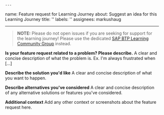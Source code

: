     ---
name: Feature request for Learning Journey
about: Suggest an idea for this Learning Journey
title: ''
labels: ''
assignees: markushaug

---

> **NOTE:** Please do not open issues if you are seeking for support for the learning journey! Please use the dedicated [SAP BTP Learning Community Group](https://groups.community.sap.com/t5/sap-btp-learning/gh-p/SAP-BTP-Learning) instead.

**Is your feature request related to a problem? Please describe.**
A clear and concise description of what the problem is. Ex. I'm always frustrated when [...]

**Describe the solution you'd like**
A clear and concise description of what you want to happen.

**Describe alternatives you've considered**
A clear and concise description of any alternative solutions or features you've considered.

**Additional context**
Add any other context or screenshots about the feature request here.
